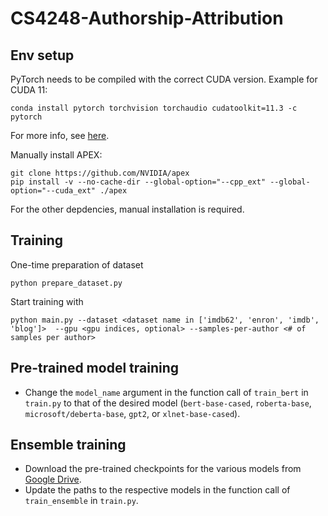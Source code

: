 # CS4248-Authorship-Attribution

## Env setup
PyTorch needs to be compiled with the correct CUDA version. Example for CUDA 11: </p>
```conda install pytorch torchvision torchaudio cudatoolkit=11.3 -c pytorch ``` </p>
For more info, see  [here](https://pytorch.org/).  </p>

Manually install APEX: 
```
git clone https://github.com/NVIDIA/apex
pip install -v --no-cache-dir --global-option="--cpp_ext" --global-option="--cuda_ext" ./apex
```
For the other depdencies, manual installation is required. 

## Training
One-time preparation of dataset </p>
``` python prepare_dataset.py ```

Start training with</p>
``` python main.py --dataset <dataset name in ['imdb62', 'enron', 'imdb', 'blog']>  --gpu <gpu indices, optional> --samples-per-author <# of samples per author> ```

## Pre-trained model training
- Change the `model_name` argument in the function call of `train_bert` in `train.py` to that of the desired model (`bert-base-cased`, `roberta-base`, `microsoft/deberta-base`, `gpt2`, or `xlnet-base-cased`).

## Ensemble training
- Download the pre-trained checkpoints for the various models from [Google Drive](https://drive.google.com/drive/folders/1g0_-YhqvgCo6Z6x4tBu4Cwt-jp5orbcw).
- Update the paths to the respective models in the function call of `train_ensemble` in `train.py`.
